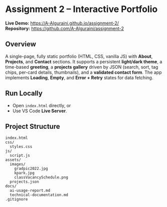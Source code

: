 # Assignment 2 – Interactive Portfolio

**Live Demo:** https://A-Alguraini.github.io/assignment-2/  
**Repository:** https://github.com/A-Alguraini/assignment-2

## Overview
A single-page, fully static portfolio (HTML, CSS, vanilla JS) with **About**, **Projects**, and **Contact** sections. It supports a persistent **light/dark theme**, a time-based **greeting**, a **projects gallery** driven by JSON (search, sort, tag chips, per-card details, thumbnails), and a **validated contact form**. The app implements **Loading**, **Empty**, and **Error + Retry** states for data fetching.

## Run Locally
- Open `index.html` directly, or
- Use VS Code **Live Server**.

## Project Structure
```text
index.html
css/
  styles.css
js/
  script.js
assets/
  images/
    gradpic2022.jpg
    kpark.jpg
    classVacancySchedule.png
  projects.json
docs/
  ai-usage-report.md
  technical-documentation.md
.gitignore
